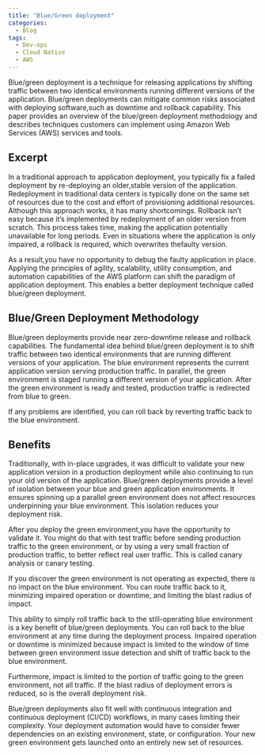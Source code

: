 ```yaml
---
title: "Blue/Green deployment"
categories:
  - Blog
tags:
  - Dev-ops
  - Cloud Native
  - AWS
---
```


Blue/green deployment is a technique for releasing applications  by shifting  traffic between two identical  environments running  different versions of the application. Blue/green deployments can mitigate common risks associated with deploying software,such as downtime and rollback capability. This paper provides an overview of the blue/green deployment methodology  and describes techniques customers can implement using Amazon Web Services (AWS) services and tools. 

<h2>Excerpt</h2>

In a traditional approach to application  deployment, you typically fix a failed deployment by re-deploying an older,stable version of the application. Redeployment in traditional  data centers is typically done on the same set of resources due to the cost and effort of provisioning additional resources. Although this approach works, it has many shortcomings. Rollback isn’t easy because it’s implemented by redeployment of an older version from scratch. This process takes time, making the application potentially unavailable for long periods. Even in situations where the application  is only impaired, a rollback is required, which overwrites thefaulty version.

As a result,you have no opportunity to debug the faulty application in place. Applying the principles of agility, scalability, utility consumption, and automation capabilities of the AWS platform can shift the paradigm of application deployment. This enables a better deployment technique called blue/green deployment.

<h2>Blue/Green Deployment Methodology</h2>

Blue/green deployments provide near zero-downtime release and rollback capabilities. The fundamental idea behind blue/green deployment is to shift traffic between two identical  environments that are running  different versions of your application. The blue environment represents the current application version serving production traffic. In parallel, the green environment is staged running a different version of your application. After the green environment is ready and tested, production traffic is redirected from blue to green.

If any problems are identified,  you can roll back by reverting traffic back to the blue environment.

<h2>Benefits</h2>

Traditionally, with in-place upgrades, it was difficult  to validate your new application version in a production deployment while also continuing to run your old version of the application. Blue/green deployments provide a level of isolation between your blue and green application environments. It ensures spinning up a parallel green environment does not affect resources underpinning your blue environment. This isolation reduces your deployment risk.

After you deploy the green environment,you have the opportunity to validate it. You might do that with test traffic before sending production traffic to the green environment, or by using a very small fraction of production traffic, to better reflect real user traffic. This is called canary analysis or canary testing. 

If you discover the green environment is not operating as expected, there is no impact on the blue environment. You can route traffic back to it, minimizing impaired operation or downtime, and limiting the blast radius of impact.

This ability to simply roll traffic back to the still-operating blue environment is a key benefit of blue/green deployments. You can roll back to the blue environment at any time during the deployment process. Impaired operation or downtime is minimized because impact is limited to the window of time between green environment issue detection and shift of traffic back to the blue environment. 

Furthermore, impact is limited to the portion of traffic going to the green environment, not all traffic. If the blast radius of deployment errors is reduced, so is the overall deployment risk.

Blue/green deployments also fit well with continuous integration and continuous deployment (CI/CD) workflows, in many cases limiting their complexity. Your deployment automation  would have to consider fewer dependencies on an existing environment, state, or configuration. Your new green environment gets launched  onto an entirely new set of resources.